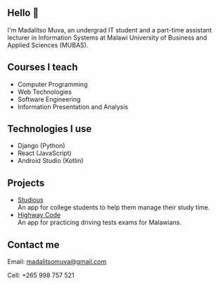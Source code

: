 ## Hello 👋

<!--
**v2-kaj/v2-kaj** is a ✨ _special_ ✨ repository because its `README.md` (this file) appears on your GitHub profile.

Here are some ideas to get you started:

- 🔭 I’m currently working on ...
- 🌱 I’m currently learning ...
- 👯 I’m looking to collaborate on ...
- 🤔 I’m looking for help with ...
- 💬 Ask me about ...
- 📫 How to reach me: ...
- 😄 Pronouns: ...
- ⚡ Fun fact: ...
-->
I'm Madalitso Muva, an undergrad IT student and a part-time assistant lecturer in Information Systems at Malawi University of Business and Applied Sciences (MUBAS).

## Courses I teach
- Computer Programming
- Web Technologies
- Software Engineering
- Information Presentation and Analysis

## Technologies I use
- Django (Python)
- React (JavaScript)
- Android Studio (Kotlin)

## Projects
- [Studious](https://studious-io.herokuapp.com/) <br>
An app for college students to help them manage their study time.
- [Highway Code](https://highwaycode.herokuapp.com/) <br>
An app for practicing driving tests exams for Malawians.


## Contact me
Email: madalitsomuva@gmail.com<br>

Cell: +265 998 757 521
